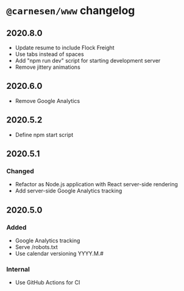 # `@carnesen/www` changelog

## 2020.8.0
- Update resume to include Flock Freight
- Use tabs instead of spaces
- Add "npm run dev" script for starting development server
- Remove jittery animations

## 2020.6.0
- Remove Google Analytics

## 2020.5.2
- Define npm start script

## 2020.5.1
### Changed
- Refactor as Node.js application with React server-side rendering
- Add server-side Google Analytics tracking

## 2020.5.0
### Added
- Google Analytics tracking
- Serve /robots.txt
- Use calendar versioning YYYY.M.#

### Internal
- Use GitHub Actions for CI

